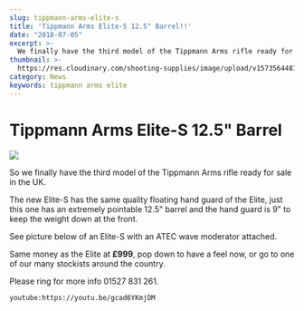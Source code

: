 ```yaml
---
slug: tippmann-arms-elite-s
title: 'Tippmann Arms Elite-S 12.5" Barrel!!'
date: "2018-07-05"
excerpt: >-
  We finally have the third model of the Tippmann Arms rifle ready for sale in the UK.
thumbnail: >-
  https://res.cloudinary.com/shooting-supplies/image/upload/v1573564481/Tippmann-Logo-from-their-website_vu352l_vkwchm_ik8qpw.png
category: News
keywords: tippmann arms elite
---
```


# **Tippmann Arms Elite-S 12.5" Barrel**

![](https://res.cloudinary.com/shooting-supplies/image/upload/v1573564481/Tippmann-Logo-from-their-website_vu352l_vkwchm_ik8qpw.png)

So we finally have the third model of the Tippmann Arms rifle ready for sale in the UK.

The new Elite-S has the same quality floating hand guard of the Elite, just this one has an extremely pointable 12.5" barrel and the hand guard is 9" to keep the weight down at the front.

See picture below of an Elite-S with an ATEC wave moderator attached.

Same money as the Elite at **£999**, pop down to have a feel now, or go to one of our many stockists around the country.

Please ring for more info 01527 831 261.

`youtube:https://youtu.be/gcad6YKmjDM`
